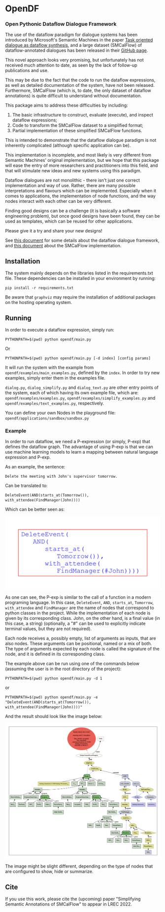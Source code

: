 # OpenDF 
### Open Pythonic Dataflow Dialogue Framework

The use of the dataflow paradigm for dialogue systems has been introduced by Microsoft's Semantic Machines in the paper
[Task oriented dialogue as dataflow synthesis](https://arxiv.org/abs/2009.11423), and a large dataset
(SMCalFlow) of dataflow-annotated dialogues has been released in their
[GitHub page](https://github.com/microsoft/task_oriented_dialogue_as_dataflow_synthesis).

This novel approach looks very promising, but unfortunately has not received much attention to date, as seen by the lack
of follow-up publications and use.

This may be due to the fact that the code to run the dataflow expressions, as well as detailed documentation of the
system, have not been released. Furthermore, SMCalFlow (which is, to date, the only dataset of dataflow annotations) is
quite difficult to understand without documentation.

This package aims to address these difficulties by including:

1. The basic infrastructure to construct, evaluate (execute), and inspect dataflow expressions;
2. Code to transform the SMCalFlow dataset to a simplified format;
3. Partial implementation of these simplified SMCalFlow functions.

This is intended to demonstrate that the dataflow dialogue paradigm is not inherently complicated
(although specific application can be).

This implementation is incomplete, and most likely is very different from Semantic Machines' original implementation,
but we hope that this package will ease the entry of more researchers and practitioners into this field, and that will
stimulate new ideas and new systems using this paradigm.

Dataflow dialogues are not monolithic - there isn't just one correct implementation and way of use. Rather, there are
many possible interpretations and flavours which can be implemented. Especially when it comes to applications, the
implementation of node functions, and the way nodes interact with each other can be very different.

Finding good designs can be a challenge (it is basically a software engineering problem), but once good designs have
been found, they can be used as templates, which can be reused for other applications.

Please give it a try and share your new designs!

See [this document](./README.dataflow.md) for some details about the dataflow dialogue framework,
and [this document](opendf/applications/smcalflow/README.md) about the SMCalFlow implementation.

## Installation

The system mainly depends on the libraries listed in the requirements.txt file. These dependencies can be installed in
your environment by running:

```
pip install -r requirements.txt
```

Be aware that `graphviz` may require the installation of additional packages on the hosting operating system.

## Running

In order to execute a dataflow expression, simply run:

```
PYTHONPATH=$(pwd) python opendf/main.py
```

Or

```
PYTHONPATH=$(pwd) python opendf/main.py [-d index] [config params]
```

It will run the system with the example from `opendf/examples/main_examples.py`, defined by the `index`. In order to try new
examples, simply enter them in the examples file.

`dialog.py`, `dialog_simplify.py` and `dialog_text.py` are other entry points of the system, each of which having its
own example file, which are: `opendf/examples/examples.py`, `opendf/examples/simplify_examples.py` and
`opendf/examples/text_examples.py`, respectively.

You can define your own Nodes in the playground file: `opendf/applications/sandbox/sandbox.py`


### Example

In order to run dataflow, we need a P-expression (or simply, P-exp) that defines the dataflow graph. The advantage of
using P-exp is that we can use machine learning models to learn a mapping between natural language expression and P-exp.

As an example, the sentence:

```
Delete the meeting with John's supervisor tomorrow.
```

Can be translated to:

```
DeleteEvent(AND(starts_at(Tomorrow()), with_attendee(FindManager(John))))
```

Which can be better seen as:

![example 1 graph](./images/ex1.request.png)

As one can see, the P-exp is similar to the call of a function in a modern programing language. In this case,
`DeleteEvent`, `AND`, `starts_at`, `Tomorrow`, `with_attendee` and `FindManager` are the name of nodes that correspond
to python classes in the project. While the implementation of each node is given by its corresponding class. John, on
the other hand, is a final value (in this case, a string) (optionally, a "#" can be used to explicitly indicate terminal
values, but they are not required).

Each node receives a, possibly empty, list of arguments as inputs, that are also nodes. These arguments can be
positional, named or a mix of both. The type of arguments expected by each node is called the signature of the node, and
it is defined in its corresponding class.

The example above can be run using one of the commands below (assuming the user is in the root directory of the
project):

```
PYTHONPATH=$(pwd) python opendf/main.py -d 1
```

or

```
PYTHONPATH=$(pwd) python opendf/main.py -e "DeleteEvent(AND(starts_at(Tomorrow()), with_attendee(FindManager(John))))"
```


And the result should look like the image below:

![example 1 graph](./images/ex1.exec.png)

The image might be slight different, depending on the type of nodes that are configured to show, hide or summarize.

## Cite


If you use this work, please cite the (upcoming) paper "Simplifying Semantic Annotations of SMCalFlow" to appear in LREC 2022.

